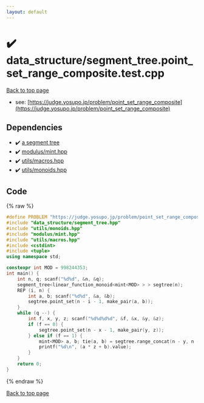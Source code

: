 ```yaml
---
layout: default
---
```


<!-- mathjax config similar to math.stackexchange -->
<script type="text/javascript" async
  src="https://cdnjs.cloudflare.com/ajax/libs/mathjax/2.7.5/MathJax.js?config=TeX-MML-AM_CHTML">
</script>
<script type="text/x-mathjax-config">
  MathJax.Hub.Config({
    TeX: { equationNumbers: { autoNumber: "AMS" }},
    tex2jax: {
      inlineMath: [ ['$','$'] ],
      processEscapes: true
    },
    "HTML-CSS": { matchFontHeight: false },
    displayAlign: "left",
    displayIndent: "2em"
  });
</script>

<script type="text/javascript" src="https://cdnjs.cloudflare.com/ajax/libs/jquery/3.4.1/jquery.min.js"></script>
<script src="https://cdn.jsdelivr.net/npm/jquery-balloon-js@1.1.2/jquery.balloon.min.js" integrity="sha256-ZEYs9VrgAeNuPvs15E39OsyOJaIkXEEt10fzxJ20+2I=" crossorigin="anonymous"></script>
<script type="text/javascript" src="../../assets/js/copy-button.js"></script>
<link rel="stylesheet" href="../../assets/css/copy-button.css" />


# :heavy_check_mark: data_structure/segment_tree.point_set_range_composite.test.cpp


[Back to top page](../../index.html)

* see: [https://judge.yosupo.jp/problem/point_set_range_composite](https://judge.yosupo.jp/problem/point_set_range_composite)


## Dependencies
* :heavy_check_mark: [a segment tree](../../library/data_structure/segment_tree.hpp.html)
* :heavy_check_mark: [modulus/mint.hpp](../../library/modulus/mint.hpp.html)
* :heavy_check_mark: [utils/macros.hpp](../../library/utils/macros.hpp.html)
* :heavy_check_mark: [utils/monoids.hpp](../../library/utils/monoids.hpp.html)


## Code
{% raw %}
```cpp
#define PROBLEM "https://judge.yosupo.jp/problem/point_set_range_composite"
#include "data_structure/segment_tree.hpp"
#include "utils/monoids.hpp"
#include "modulus/mint.hpp"
#include "utils/macros.hpp"
#include <cstdint>
#include <tuple>
using namespace std;

constexpr int MOD = 998244353;
int main() {
    int n, q; scanf("%d%d", &n, &q);
    segment_tree<linear_function_monoid<mint<MOD> > > segtree(n);
    REP (i, n) {
        int a, b; scanf("%d%d", &a, &b);
        segtree.point_set(n - i - 1, make_pair(a, b));
    }
    while (q --) {
        int f, x, y, z; scanf("%d%d%d%d", &f, &x, &y, &z);
        if (f == 0) {
            segtree.point_set(n - x - 1, make_pair(y, z));
        } else if (f == 1) {
            mint<MOD> a, b; tie(a, b) = segtree.range_concat(n - y, n - x);
            printf("%d\n", (a * z + b).value);
        }
    }
    return 0;
}

```
{% endraw %}

[Back to top page](../../index.html)

